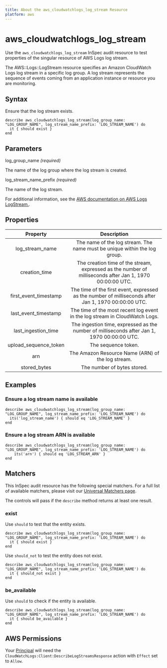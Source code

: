 ```yaml
---
title: About the aws_cloudwatchlogs_log_stream Resource
platform: aws
---
```


# aws_cloudwatchlogs_log_stream

Use the `aws_cloudwatchlogs_log_stream` InSpec audit resource to test properties of the singular resource of AWS Logs log stream.

The AWS::Logs::LogStream resource specifies an Amazon CloudWatch Logs log stream in a specific log group. A log stream represents the sequence of events coming from an application instance or resource you are monitoring.

## Syntax

Ensure that the log stream exists.

    describe aws_cloudwatchlogs_log_stream(log_group_name: "LOG_GROUP_NAME", log_stream_name_prefix: 'LOG_STREAM_NAME') do
      it { should exist }
    end

## Parameters

log_group_name _(required)_

The name of the log group where the log stream is created.

log_stream_name_prefix _(required)_

The name of the log stream.

For additional information, see the [AWS documentation on AWS Logs LogStream.](https://docs.aws.amazon.com/AWSCloudFormation/latest/UserGuide/aws-resource-logs-logstream.html).

## Properties

| Property              | Description                                                                                               |
| :-------------------: | :-------------------------------------------------------------------------------------------------------: |
| log_stream_name       | The name of the log stream. The name must be unique within the log group.                                 |
| creation_time         | The creation time of the stream, expressed as the number of milliseconds after Jan 1, 1970 00:00:00 UTC.  |
| first_event_timestamp | The time of the first event, expressed as the number of milliseconds after Jan 1, 1970 00:00:00 UTC.      |
| last_event_timestamp  | The time of the most recent log event in the log stream in CloudWatch Logs.                               |
| last_ingestion_time   | The ingestion time, expressed as the number of milliseconds after Jan 1, 1970 00:00:00 UTC.               |
| upload_sequence_token | The sequence token.                                                                                       |
| arn                   | The Amazon Resource Name (ARN) of the log stream.                                                         |
| stored_bytes          | The number of bytes stored.                                                                               |

## Examples

### Ensure a log stream name is available

    describe aws_cloudwatchlogs_log_stream(log_group_name: "LOG_GROUP_NAME", log_stream_name_prefix: 'LOG_STREAM_NAME') do
      its('log_stream_name') { should eq 'LOG_STREAM_NAME' }
    end

### Ensure a log stream ARN is available

    describe aws_cloudwatchlogs_log_stream(log_group_name: "LOG_GROUP_NAME", log_stream_name_prefix: 'LOG_STREAM_NAME') do
        its('arn') { should eq 'LOG_STREAM_ARN' }
    end

## Matchers

This InSpec audit resource has the following special matchers. For a full list of available matchers, please visit our [Universal Matchers page](https://www.inspec.io/docs/reference/matchers/).

The controls will pass if the `describe` method returns at least one result.

### exist

Use `should` to test that the entity exists.

    describe aws_cloudwatchlogs_log_stream(log_group_name: "LOG_GROUP_NAME", log_stream_name_prefix: 'LOG_STREAM_NAME') do
      it { should exist }
    end

Use `should_not` to test the entity does not exist.

    describe aws_cloudwatchlogs_log_stream(log_group_name: "LOG_GROUP_NAME", log_stream_name_prefix: 'LOG_STREAM_NAME') do
      it { should_not exist }
    end

### be_available

Use `should` to check if the entity is available.

    describe aws_cloudwatchlogs_log_stream(log_group_name: "LOG_GROUP_NAME", log_stream_name_prefix: 'LOG_STREAM_NAME') do
      it { should be_available }
    end

## AWS Permissions

Your [Principal](https://docs.aws.amazon.com/IAM/latest/UserGuide/intro-structure.html#intro-structure-principal) will need the `CloudWatchLogs:Client:DescribeLogStreamsResponse` action with `Effect` set to `Allow`.
